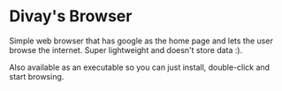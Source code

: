 # Divay's Browser
Simple web browser that has google as the home page and lets the user browse the internet. Super lightweight and doesn't store data :).

Also available as an executable so you can just install, double-click and start browsing.